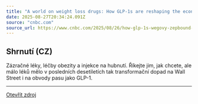 ```yaml
---
title: "A world on weight loss drugs: How GLP-1s are reshaping the economy"
date: 2025-08-27T20:34:24.091Z
source: "cnbc.com"
source_url: https://www.cnbc.com/2025/08/26/how-glp-1s-wegovy-zepbound-are-reshaping-the-economy.html
---
```


## Shrnutí (CZ)
Zázračné léky, léčby obezity a injekce na hubnutí. Říkejte jim, jak chcete, ale málo léků mělo v posledních desetiletích tak transformační dopad na Wall Street i na obvody pasu jako GLP-1.

---

[Otevřít zdroj](https://www.cnbc.com/2025/08/26/how-glp-1s-wegovy-zepbound-are-reshaping-the-economy.html)
